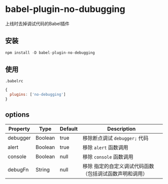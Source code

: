 # babel-plugin-no-dubugging
上线时去掉调试代码的Babel插件

## 安装

```js
npm install -D babel-plugin-no-debugging
```

## 使用

`.babelrc`
```js
{
  plugins: ['no-debugging']
}
```

## options


| Property | Type    | Default | Description                                             |
| -------- | ------- | ------- | ------------------------------------------------------- |
| debugger | Boolean | true    | 移除断点调试 `debugger;` 代码                           |
| alert    | Boolean | true    | 移除 `alert` 函数调用                                   |
| console  | Boolean | null    | 移除 `console` 函数调用                                 |
| debugFn  | String  | null    | 移除 指定的自定义调试代码函数（包括调试函数声明和调用） |
